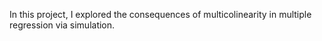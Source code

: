 In this project, I explored the consequences of multicolinearity in multiple regression via simulation. 
